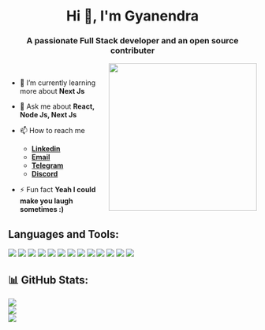 <h1 align="center">Hi 👋, I'm Gyanendra</h1>
<h3 align="center">A passionate Full Stack developer and an open source contributer</h3>


<img src="https://github.githubassets.com/images/modules/site/home-campaign/astrocat.png" height="300px" align="right" />
<br>

- 🌱 I’m currently learning more about **Next Js**

- 💬 Ask me about **React, Node Js, Next Js**

- 📫 How to reach me 
    - <a href="https://www.linkedin.com/in/gyanendra-tiwari-9278b0228/" target="_blank"> **Linkedin** </a>
    - <a href="mailto:mrgyan432@gmail.com" target="_blank"> **Email** </a>
    - <a href="https://telegram.me/Noobmaster_432" target="_blank"> **Telegram** </a>
    - <a href="https://discordapp.com/users/926492611794067516" target="_blank"> **Discord** </a>

- ⚡ Fun fact **Yeah I could make you laugh sometimes :)**


## Languages and Tools:

<p align="left">  
<img  src="https://readme-components.vercel.app/api?component=logo&fill=black&logo=react&animation=spin&svgfill=15d8fe">  
<img  src="https://readme-components.vercel.app/api?component=logo&fill=black&logo=next.js&svgfill=ffffff">
<img  src="https://readme-components.vercel.app/api?component=logo&fill=black&logo=node.js&svgfill=659b60">
<img  src="https://readme-components.vercel.app/api?component=logo&fill=black&logo=javascript&svgfill=f6df1c">
<img  src="https://readme-components.vercel.app/api?component=logo&fill=black&logo=CSS3&svgfill=264de4">
<img  src="https://readme-components.vercel.app/api?component=logo&fill=black&logo=tailwindcss&svgfill=028dd1">
<img  src="https://readme-components.vercel.app/api?component=logo&fill=black&logo=bootstrap&svgfill=563d7c">
<img  src="https://readme-components.vercel.app/api?component=logo&fill=black&logo=html5&svgfill=e34c26">
<img  src="https://readme-components.vercel.app/api?component=logo&fill=black&logo=mongodb&svgfill=659b60">
<img  src="https://readme-components.vercel.app/api?component=logo&fill=black&logo=mysql&svgfill=028dd1">
<img  src="https://readme-components.vercel.app/api?component=logo&fill=black&logo=github">
<img  src="https://readme-components.vercel.app/api?component=logo&fill=black&logo=typescript&svgfill=264de4">
<img  src="https://readme-components.vercel.app/api?component=logo&fill=black&logo=express.js&svgfill=2d79c7">
</p>  


## 📊 GitHub Stats:

![](https://github-readme-stats.vercel.app/api?username=noobmaster432&theme=dark&hide_border=false&include_all_commits=false&count_private=false)<br/>
![](https://github-readme-streak-stats.herokuapp.com/?user=noobmaster432&theme=dark&hide_border=false)<br />
![](https://github-readme-stats.vercel.app/api/top-langs/?username=noobmaster432&theme=dark&hide_border=false&include_all_commits=false&count_private=false&layout=compact)

